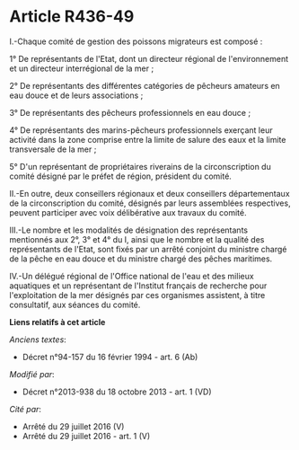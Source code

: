 # Article R436-49

I.-Chaque comité de gestion des poissons migrateurs est composé : 

1° De représentants de l'Etat, dont un directeur régional de l'environnement et un directeur interrégional de la mer ; 

2° De représentants des différentes catégories de pêcheurs amateurs en eau douce et de leurs associations ; 

3° De représentants des pêcheurs professionnels en eau douce ; 

4° De représentants des marins-pêcheurs professionnels exerçant leur activité dans la zone comprise entre la limite de salure
des eaux et la limite transversale de la mer ; 

5° D'un représentant de propriétaires riverains de la circonscription du comité désigné par le préfet de région, président du
comité. 

II.-En outre, deux conseillers régionaux et deux conseillers départementaux de la circonscription du comité, désignés par
leurs assemblées respectives, peuvent participer avec voix délibérative aux travaux du comité. 

III.-Le nombre et les modalités de désignation des représentants mentionnés aux 2°, 3° et 4° du I, ainsi que le nombre et la
qualité des représentants de l'Etat, sont fixés par un arrêté conjoint du ministre chargé de la pêche en eau douce et du
ministre chargé des pêches maritimes. 

IV.-Un délégué régional de l'Office national de l'eau et des milieux aquatiques et un représentant de l'Institut français de
recherche pour l'exploitation de la mer désignés par ces organismes assistent, à titre consultatif, aux séances du comité.

**Liens relatifs à cet article**

_Anciens textes_:

  - Décret n°94-157 du 16 février 1994 - art. 6 (Ab)

_Modifié par_:

  - Décret n°2013-938 du 18 octobre 2013 - art. 1 (VD)

_Cité par_:

  - Arrêté du 29 juillet 2016 (V)
  - Arrêté du 29 juillet 2016 - art. 1 (V)
